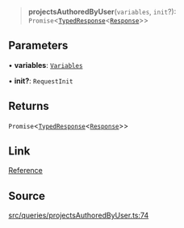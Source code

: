 > **projectsAuthoredByUser**(`variables`, `init`?): `Promise`\<[`TypedResponse`](api%5Cinterfaces%5CTypedResponse.md)\<[`Response`](api%5Cnamespaces%5Cqueries%5Cnamespaces%5CProjectsAuthoredByUser%5Ctype-aliases%5CResponse.md)\>\>

## Parameters

• **variables**: [`Variables`](api%5Cnamespaces%5Cqueries%5Cnamespaces%5CProjectsAuthoredByUser%5Cinterfaces%5CVariables.md)

• **init?**: `RequestInit`

## Returns

`Promise`\<[`TypedResponse`](api%5Cinterfaces%5CTypedResponse.md)\<[`Response`](api%5Cnamespaces%5Cqueries%5Cnamespaces%5CProjectsAuthoredByUser%5Ctype-aliases%5CResponse.md)\>\>

## Link

[Reference](https://khan-api.bhavjit.com/reference/view/19553924/2s8YzQUiXU#fe90a093-1deb-48bc-98a0-116275b2f512)

## Source

[src/queries/projectsAuthoredByUser.ts:74](https://github.com/bhavjitChauhan/khan-api/blob/214cc6672777162cd3ec638a3ad3a22f7fe37e04/src/queries/projectsAuthoredByUser.ts#L74)
